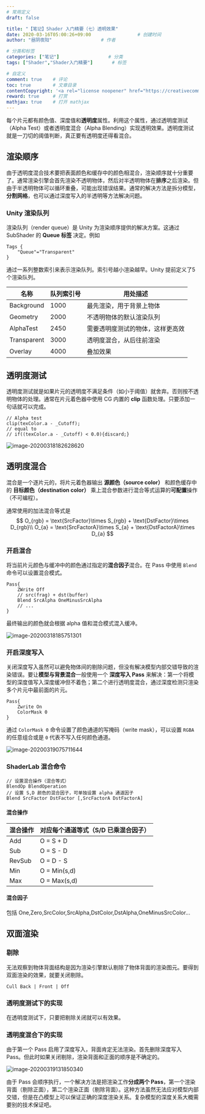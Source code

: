 ```yaml
---
# 常用定义
draft: false

title: "【笔记】Shader 入门精要（七）透明效果"
date: 2020-03-16T05:00:26+09:00					# 创建时间
author: "昼阴夜阳"             		# 作者

# 分类和标签
categories: ["笔记"]		            # 分类
tags: ["Shader","Shader入门精要"]  		# 标签

# 自定义
comment: true	 # 评论
toc: true        # 文章目录
contentCopyright: '<a rel="license noopener" href="https://creativecommons.org/licenses/by-nc-nd/4.0/" target="_blank">CC BY-NC-ND 4.0</a>'	# 版权规则
reward: true	 # 打赏
mathjax: true    # 打开 mathjax
---
```


每个片元都有颜色值、深度值和**透明度**属性。利用这个属性，通过透明度测试（Alpha Test）或者透明度混合（Alpha Blending）实现透明效果。透明度测试就是一刀切的阈值判断，真正要有透明度还得看混合。

## 渲染顺序

由于透明度混合技术要把表面颜色和缓存中的颜色相混合，渲染顺序就十分重要了。通常渲染引擎会首先渲染不透明物体，然后对半透明物体在**排序**之后渲染。但由于半透明物体可以循环重叠，可能出现错误结果。通常的解决方法是拆分模型，**分割网格**，也可以通过深度写入的半透明等方法解决问题。

### Unity 渲染队列

渲染队列（render queue）是 Unity 为渲染顺序提供的解决方案。这通过 SubShader 的 **Queue 标签** 决定。例如

```
Tags { 
	"Queue"="Transparent" 
}
```

通过一系列整数索引来表示渲染队列。索引号越小渲染越早。Unity 提前定义了5个渲染队列。

| 名称        | 队列索引号 | 用处描述                         |
| ----------- | ---------- | -------------------------------- |
| Background  | 1000       | 最先渲染，用于背景上物体         |
| Geometry    | 2000       | 不透明物体的默认渲染队列         |
| AlphaTest   | 2450       | 需要透明度测试的物体，这样更高效 |
| Transparent | 3000       | 透明度混合，从后往前渲染         |
| Overlay     | 4000       | 叠加效果                         |

## 透明度测试

透明度测试就是如果片元的透明度不满足条件（如小于阈值）就舍弃。否则按不透明物体的处理。通常在片元着色器中使用 CG 内置的 **clip** 函数处理。只要添加一句话就可以完成。

``` 
// Alpha test
clip(texColor.a - _Cutoff);
// equal to
// if((texColor.a - _Cutoff) < 0.0){discard;}
```

![image-20200318182628620](https://gitee.com/GZ1A/image-hosting/raw/master/blog/2020/03/image-20200318182628620.png)

## 透明度混合

混合是一个逐片元的，将片元着色器输出 **源颜色（source color）** 和颜色缓存中的 **目标颜色（destination color）** 乘上混合参数进行混合等式运算的**可配置**操作（不可编程）。

通常使用的加法混合等式是
$$
O_{rgb} = \text{SrcFactor}\times S_{rgb} + \text{DstFactor}\times D_{rgb}\\
O_{a} = \text{SrcFactorA}\times S_{a} + \text{DstFactorA}\times D_{a}
$$


### 开启混合

将当前片元颜色与缓冲中的颜色通过指定的**混合因子**混合。在 Pass 中使用 `Blend` 命令可以设置混合模式。

```
Pass{
    ZWrite Off
    // src(frag) + dst(buffer)
    Blend SrcAlpha OneMinusSrcAlpha
	// ...
}
```

最终输出的颜色就会根据 alpha 值和混合模式混入缓冲。

![image-20200318185751301](https://gitee.com/GZ1A/image-hosting/raw/master/blog/2020/03/image-20200318185751301.png)

### 开启深度写入

关闭深度写入虽然可以避免物体间的剔除问题，但没有解决模型内部交错导致的渲染错误。要让**模型与背景混合**一般使用一个 **深度写入 Pass** 来解决：第一个将模型的深度值写入深度缓冲但不着色；第二个进行透明度混合，通过深度检测只渲染多个片元中最前面的片元。

```
Pass{
	Zwrite On
	ColorMask 0
}
```

通过 `ColorMask 0` 命令设置了颜色通道的写掩码（write mask），可以设置 `RGBA` 的任意组合或是 `0` 代表不写入任何颜色通道。

![image-20200319075711644](https://gitee.com/GZ1A/image-hosting/raw/master/blog/2020/03/image-20200319075711644.png)

### ShaderLab 混合命令

```
// 设置混合操作（混合等式）
BlendOp BlendOperation
// 设置 S,D 颜色的混合因子，可单独设置 alpha 通道因子
Blend SrcFactor DstFactor [,SrcFactorA DstFactorA]
```

#### 混合操作

| 混合操作 | 对应每个通道等式（S/D 已乘混合因子） |
| -------- | ------------------------------------ |
| Add      | O = S + D                            |
| Sub      | O = S - D                            |
| RevSub   | O = D - S                            |
| Min      | O = Min(s,d)                         |
| Max      | O = Max(s,d)                         |

#### 混合因子

包括 One,Zero,SrcColor,SrcAlpha,DstColor,DstAlpha,OneMinusSrcColor...

## 双面渲染

### 剔除

无法观察到物体背面结构是因为渲染引擎默认剔除了物体背面的渲染图元。要得到双面渲染的效果，就要关闭剔除。

```
Cull Back | Front | Off
```

### 透明度测试下的实现

在透明度测试下，只要把剔除关闭就可以有效果。

### 透明度混合下的实现

由于第一个 Pass 启用了深度写入，背面肯定无法渲染。首先删除深度写入 Pass。但此时如果关闭剔除，渲染背面和正面的顺序是不确定的。

![image-20200319131850340](https://gitee.com/GZ1A/image-hosting/raw/master/blog/2020/03/image-20200319131850340.png)

由于 Pass 会顺序执行，一个解决方法是把渲染工作**分成两个 Pass**，第一个渲染背面（剔除正面），第二个渲染正面（剔除背面）。这种方法虽然无法应对模型内部交错，但是在凸模型上可以保证正确的深度渲染关系。复杂模型的深度关系大概需要别的技术保证吧。

